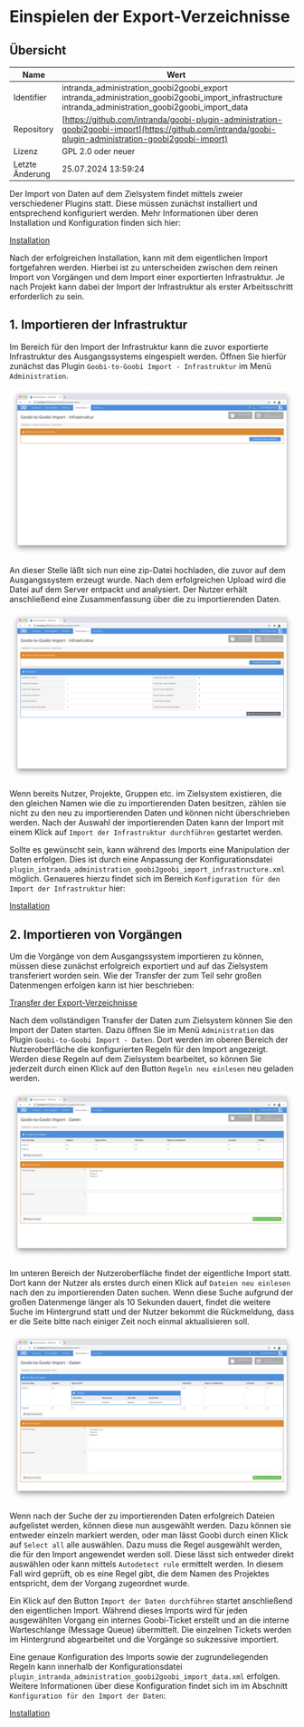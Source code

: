 # Einspielen der Export-Verzeichnisse

## Übersicht

Name                     | Wert
-------------------------|-----------
Identifier               | intranda_administration_goobi2goobi_export intranda_administration_goobi2goobi_import_infrastructure intranda_administration_goobi2goobi_import_data
Repository               | [https://github.com/intranda/goobi-plugin-administration-goobi2goobi-import](https://github.com/intranda/goobi-plugin-administration-goobi2goobi-import)
Lizenz              | GPL 2.0 oder neuer 
Letzte Änderung    | 25.07.2024 13:59:24


Der Import von Daten auf dem Zielsystem findet mittels zweier verschiedener Plugins statt. Diese müssen zunächst installiert und entsprechend konfiguriert werden. Mehr Informationen über deren Installation und Konfiguration finden sich hier:

[Installation](page_01_00_de.md)

Nach der erfolgreichen Installation, kann mit dem eigentlichen Import fortgefahren werden. Hierbei ist zu unterscheiden zwischen dem reinen Import von Vorgängen und dem Import einer exportierten Infrastruktur. Je nach Projekt kann dabei der Import der Infrastruktur als erster Arbeitsschritt erforderlich zu sein.

## 1. Importieren der Infrastruktur

Im Bereich für den Import der Infrastruktur kann die zuvor exportierte Infrastruktur des Ausgangssystems eingespielt werden. Öffnen Sie hierfür zunächst das Plugin `Goobi-to-Goobi Import - Infrastruktur` im Menü `Administration`.

![Nutzeroberfläche für das Hochladen einer Infrastruktur auf dem Zielsystem](images/goobi-plugin-administration-goobi2goobi-import_screen_import3_de.png)

An dieser Stelle läßt sich nun eine zip-Datei hochladen, die zuvor auf dem Ausgangssystem erzeugt wurde. Nach dem erfolgreichen Upload wird die Datei auf dem Server entpackt und analysiert. Der Nutzer erhält anschließend eine Zusammenfassung über die zu importierenden Daten.

![Anzeige der analysierten Daten aus der zu importierenden Infrastruktur](images/goobi-plugin-administration-goobi2goobi-import_screen_import4_de.png)

Wenn bereits Nutzer, Projekte, Gruppen etc. im Zielsystem existieren, die den gleichen Namen wie die zu importierenden Daten besitzen, zählen sie nicht zu den neu zu importierenden Daten und können nicht überschrieben werden. Nach der Auswahl der importierenden Daten kann der Import mit einem Klick auf `Import der Infrastruktur durchführen` gestartet werden.

Sollte es gewünscht sein, kann während des Imports eine Manipulation der Daten erfolgen. Dies ist durch eine Anpassung der Konfigurationsdatei `plugin_intranda_administration_goobi2goobi_import_infrastructure.xml` möglich. Genaueres hierzu findet sich im Bereich `Konfiguration für den Import der Infrastruktur` hier:

[Installation](page_01_00_de.md)

## 2. Importieren von Vorgängen

Um die Vorgänge von dem Ausgangssystem importieren zu können, müssen diese zunächst erfolgreich exportiert und auf das Zielsystem transferiert worden sein. Wie der Transfer der zum Teil sehr großen Datenmengen erfolgen kann ist hier beschrieben:

[Transfer der Export-Verzeichnisse](page_03_00_de.md)

Nach dem vollständigen Transfer der Daten zum Zielsystem können Sie den Import der Daten starten. Dazu öffnen Sie im Menü `Administration` das Plugin `Goobi-to-Goobi Import - Daten`. Dort werden im oberen Bereich der Nutzeroberfläche die konfigurierten Regeln für den Import angezeigt. Werden diese Regeln auf dem Zielsystem bearbeitet, so können Sie jederzeit durch einen Klick auf den Button `Regeln neu einlesen` neu geladen werden.

![Nutzeroberfläche für den Import](images/goobi-plugin-administration-goobi2goobi-import_screen_import1_de.png)

Im unteren Bereich der Nutzeroberfläche findet der eigentliche Import statt. Dort kann der Nutzer als erstes durch einen Klick auf `Dateien neu einlesen` nach den zu importierenden Daten suchen. Wenn diese Suche aufgrund der großen Datenmenge länger als 10 Sekunden dauert, findet die weitere Suche im Hintergrund statt und der Nutzer bekommt die Rückmeldung, dass er die Seite bitte nach einiger Zeit noch einmal aktualisieren soll.

![Nutzeroberfläche mit Anzeige der Details zu Regeln](images/goobi-plugin-administration-goobi2goobi-import_screen_import2_de.png)

Wenn nach der Suche der zu importierenden Daten erfolgreich Dateien aufgelistet werden, können diese nun ausgewählt werden. Dazu können sie entweder einzeln markiert werden, oder man lässt Goobi durch einen Klick auf `Select all` alle auswählen. Dazu muss die Regel ausgewählt werden, die für den Import angewendet werden soll. Diese lässt sich entweder direkt auswählen oder kann mittels `Autodetect rule` ermittelt werden. In diesem Fall wird geprüft, ob es eine Regel gibt, die dem Namen des Projektes entspricht, dem der Vorgang zugeordnet wurde.

Ein Klick auf den Button `Import der Daten durchführen` startet anschließend den eigentlichen Import. Während dieses Imports wird für jeden ausgewählten Vorgang ein internes Goobi-Ticket erstellt und an die interne Warteschlange (Message Queue) übermittelt. Die einzelnen Tickets werden im Hintergrund abgearbeitet und die Vorgänge so sukzessive importiert.

Eine genaue Konfiguration des Imports sowie der zugrundeliegenden Regeln kann innerhalb der Konfigurationsdatei `plugin_intranda_administration_goobi2goobi_import_data.xml` erfolgen. Weitere Informationen über diese Konfiguration findet sich im im Abschnitt `Konfiguration für den Import der Daten`:

[Installation](page_01_00_de.md)